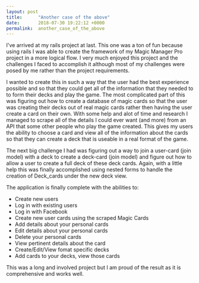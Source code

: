 ```yaml
---
layout: post
title:      "Another case of the above"
date:       2018-07-30 19:22:12 +0000
permalink:  another_case_of_the_above
---
```



I've arrived at my rails project at last. This one was a ton of fun because using rails I was able to create the framework of my Magic Manager Pro project in a more logical flow. I very much enjoyed this project and the challenges I faced to accomplish it although most of my challenges were posed by me rather than the project requirements. 

I wanted to create this in such a way that the user had the best experience possible and so that they could get all of the information that they needed to to form their decks and play the game. The most complicated part of this was figuring out how to create a database of magic cards so that the user was creating their decks out of real magic cards rather then having the user create a card on their own. With some help and alot of time and research I managed to scrape all of the details I could ever want (and more) from an API that some other people who play the game created. This gives my users the ability to choose a card and view all of the information about the cards so that they can create a deck that is useable in a real format of the game. 

The next big challenge I had was figuring out a way to join a user-card (join model) with a deck to create a deck-card (join model) and figure out how to allow a user to create a full deck of these deck cards. Again, with a little help this was finally accomplished using nested forms to handle the creation of Deck_cards under the new deck view. 

The application is finally complete with the abilities to: 

* Create new users
* Log in with existing users
* Log in with Facebook
* Create new user cards using the scraped Magic Cards
* Add details about your personal cards
* Edit details about your personal cards
* Delete your personal cards
* View pertinent details about the card
* Create/Edit/View fomat specific decks
* Add cards to your decks, view those cards

This was a long and involved project but I am proud of the result as it is comprehensive and works well.
